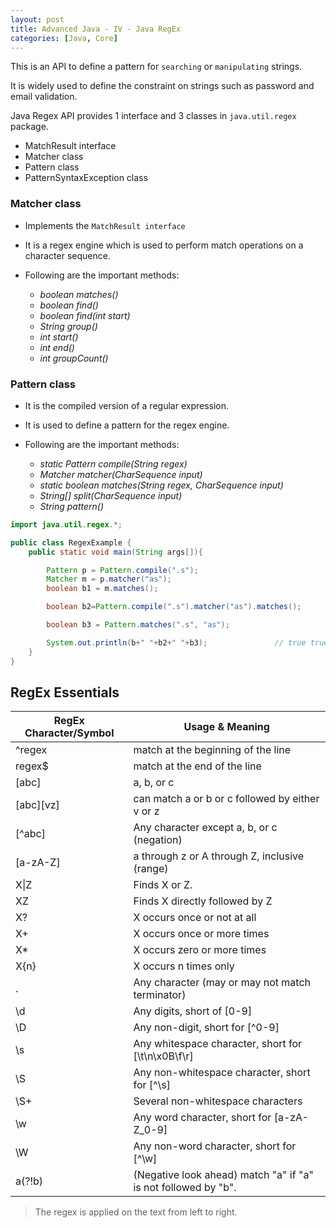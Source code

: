 ```yaml
---
layout: post
title: Advanced Java - IV - Java RegEx
categories: [Java, Core]
---
```


This is an API to define a pattern for `searching` or `manipulating` strings.

It is widely used to define the constraint on strings such as password and email validation.

Java Regex API provides 1 interface and 3 classes in `java.util.regex` package.
   - MatchResult interface
   - Matcher class
   - Pattern class
   - PatternSyntaxException class

### Matcher class
   - Implements the `MatchResult interface`

   - It is a regex engine which is used to perform match operations on a character sequence.

   - Following are the important methods:
      - _boolean matches()_
      - _boolean find()_
      - _boolean find(int start)_
      - _String group()_
      - _int start()_
      - _int end()_
      - _int groupCount()_


### Pattern class
  - It is the compiled version of a regular expression.

  - It is used to define a pattern for the regex engine.

  - Following are the important methods:
      - _static Pattern compile(String regex)_
      - _Matcher matcher(CharSequence input)_
      - _static boolean matches(String regex, CharSequence input)_
      - _String[] split(CharSequence input)_
      - _String pattern()_

```java
import java.util.regex.*;

public class RegexExample {  
    public static void main(String args[]){  

        Pattern p = Pattern.compile(".s");  
        Matcher m = p.matcher("as");  
        boolean b1 = m.matches();  

        boolean b2=Pattern.compile(".s").matcher("as").matches();  

        boolean b3 = Pattern.matches(".s", "as");  

        System.out.println(b+" "+b2+" "+b3);               // true true true
    }
}
```

## RegEx Essentials

|RegEx Character/Symbol|Usage & Meaning|
|---|---|
|^regex|match at the beginning of the line|
|regex$|match at the end of the line|
|[abc]|a, b, or c|
|[abc][vz]|can match a or b or c followed by either v or z|
|[^abc]|Any character except a, b, or c (negation)|
|[a-zA-Z]|a through z or A through Z, inclusive (range)|
|X\|Z|Finds X or Z.
|XZ|Finds X directly followed by Z|
|X?|X occurs once or not at all|
|X+|X occurs once or more times|
|X*|X occurs zero or more times|
|X{n}|X occurs n times only|
|.|Any character (may or may not match terminator)|
|\d|Any digits, short of [0-9]|
|\D|Any non-digit, short for [^0-9]|
|\s|Any whitespace character, short for [\t\n\x0B\f\r]|
|\S|Any non-whitespace character, short for [^\s]|
|\S+|Several non-whitespace characters|
|\w|Any word character, short for [a-zA-Z_0-9]|
|\W|Any non-word character, short for [^\w]|
|a(?!b)|(Negative look ahead) match "a" if "a" is not followed by "b".|

> The regex is applied on the text from left to right.
